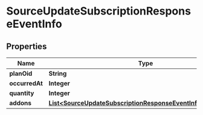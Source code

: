 

# SourceUpdateSubscriptionResponseEventInfo


## Properties

| Name | Type | Description | Notes |
|------------ | ------------- | ------------- | -------------|
|**planOid** | **String** |  |  [optional] |
|**occurredAt** | **Integer** |  |  [optional] |
|**quantity** | **Integer** |  |  [optional] |
|**addons** | [**List&lt;SourceUpdateSubscriptionResponseEventInfoAddonsInner&gt;**](SourceUpdateSubscriptionResponseEventInfoAddonsInner.md) |  |  [optional] |



